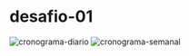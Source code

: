 # desafio-01

![cronograma-diario](https://user-images.githubusercontent.com/49589069/78080314-5bb9c500-7384-11ea-97ae-0bfeabb10e96.png)
![cronograma-semanal](https://user-images.githubusercontent.com/49589069/78080316-5c525b80-7384-11ea-9134-288dd0c115e7.png)
